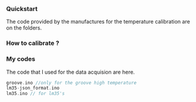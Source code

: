 ### Quickstart

The code provided by the manufactures for the temperature calibration are on the folders. <br>
### How to calibrate ?

### My codes
The code that I used for the data acquision are here.
``` c++
groove.ino //only for the groove high temperature
lm35-json_format.ino
lm35.ino // for lm35's

```


